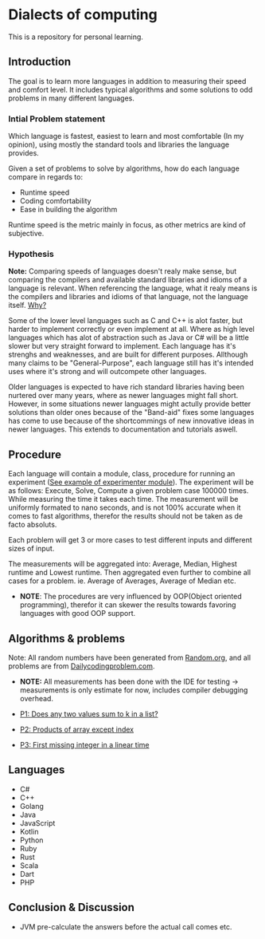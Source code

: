 # Dialects of computing
This is a repository for personal learning. 

## Introduction
The goal is to learn more languages in addition to measuring their speed and comfort level. It includes typical algorithms and some solutions to odd problems in many different languages.

### Intial Problem statement
Which language is fastest, easiest to learn and most comfortable (In my opinion), using mostly the standard tools and libraries the language provides.

Given a set of problems to solve by algorithms, how do each language compare in regards to:
- Runtime speed
- Coding comfortability
- Ease in building the algorithm

Runtime speed is the metric mainly in focus, as other metrics are kind of subjective.

### Hypothesis
**__Note:__** Comparing speeds of languages doesn't realy make sense, but comparing the compilers and available standard libraries and idioms of a language is relevant. When referencing the language, what it realy means is the compilers and libraries and idioms of that language, not the language itself. [Why?](https://stackoverflow.com/a/686617)

Some of the lower level languages such as C and C++ is alot faster, but harder to implement correctly or even implement at all. Where as high level languages which has alot of abstraction such as Java or C# will be a little slower but very straight forward to implement. Each language has it's strenghs and weaknesses, and are built for different purposes. Allthough many claims to be "General-Purpose", each language still has it's intended uses where it's strong and will outcompete other languages. 

Older languages is expected to have rich standard libraries having been nurtered over many years, where as newer languages might fall short. However, in some situations newer languages might actully provide better solutions than older ones because of the "Band-aid" fixes some languages has come to use because of the shortcommings of new innovative ideas in newer languages. This extends to documentation and tutorials aswell.

## Procedure
Each language will contain a module, class, procedure for running an experiment ([See example of experimenter module](https://github.com/DanielHauge/LanguageProject/blob/master/C%23/Problems/Problems/Experimenter.cs)). The experiment will be as follows: Execute, Solve, Compute a given problem case 100000 times. While measuring the time it takes each time. The measurement will be uniformly formated to nano seconds, and is not 100% accurate when it comes to fast algorithms, therefor the results should not be taken as de facto absoluts.

Each problem will get 3 or more cases to test different inputs and different sizes of input.

The measurements will be aggregated into: Average, Median, Highest runtime and Lowest runtime. Then aggregated even further to combine all cases for a problem. ie. Average of Averages, Average of Median etc.

- **NOTE**: The procedures are very influenced by OOP(Object oriented programming), therefor it can skewer the results towards favoring languages with good OOP support.

## Algorithms & problems
Note: All random numbers have been generated from [Random.org](https://www.random.org/), and all problems are from [Dailycodingproblem.com](https://www.dailycodingproblem.com/).

- **NOTE:** All measurements has been done with the IDE for testing -> measurements is only estimate for now, includes compiler debugging overhead.

- [P1: Does any two values sum to k in a list?](https://github.com/DanielHauge/LanguageSpeed/blob/master/P1.md)
- [P2: Products of array except index](https://github.com/DanielHauge/LanguageSpeed/blob/master/P2.md)
- [P3: First missing integer in a linear time](https://github.com/DanielHauge/LanguageSpeed/blob/master/P3.md)


## Languages
- C#
- C++
- Golang
- Java
- JavaScript
- Kotlin
- Python
- Ruby
- Rust
- Scala
- Dart
- PHP

## Conclusion & Discussion
- JVM pre-calculate the answers before the actual call comes etc.

